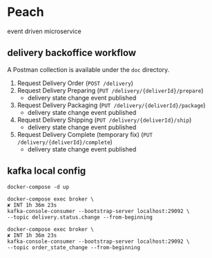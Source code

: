 # Peach
event driven microservice

## delivery backoffice workflow
A Postman collection is available under the `doc` directory.
1. Request Delivery Order (`POST /delivery`)
2. Request Delivery Preparing (`PUT /delivery/{deliverId}/prepare`)
   - delivery state change event published
3. Request Delivery Packaging (`PUT /delivery/{deliverId}/package`)
   - delivery state change event published
4. Request Delivery Shipping (`PUT /delivery/{deliverId}/ship`)
   - delivery state change event published
5. Request Delivery Complete (temporary fix) (`PUT /delivery/{deliverId}/complete`)
   - delivery state change event published

## kafka local config
```
docker-compose -d up

docker-compose exec broker \                                                                                                                                  ✘ INT 1h 36m 23s
kafka-console-consumer --bootstrap-server localhost:29092 \
--topic delivery.status.change --from-beginning

docker-compose exec broker \                                                                                                                                  ✘ INT 1h 36m 23s
kafka-console-consumer --bootstrap-server localhost:29092 \
--topic order_state_change --from-beginning
```